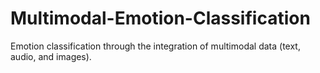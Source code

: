 # Multimodal-Emotion-Classification
Emotion classification through the integration of multimodal data (text, audio, and images).
